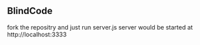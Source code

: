 ## BlindCode

fork the repositry and just run server.js
server would be started at http://localhost:3333
